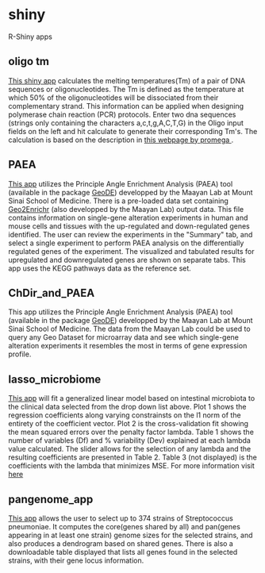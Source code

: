 # shiny
R-Shiny apps

oligo tm
--------------------------
[This shiny app](https://dsurujon.shinyapps.io/primer-tm/) calculates the melting temperatures(Tm) of a pair of DNA sequences or oligonucleotides. The Tm is defined as the temperature at which 50% of the oligonucleotides will be dissociated from their complementary strand. This information can be applied when designing polymerase chain reaction (PCR) protocols. Enter two dna sequences (strings only containing the characters a,c,t,g,A,C,T,G) in the Oligo input fields on the left and hit calculate to generate their corresponding Tm's. 
The calculation is based on the description in [this webpage by promega ](https://www.promega.com/techserv/tools/biomath/calc11.htm#disc). 


PAEA
--------------------------
[This app](https://dsurujon.shinyapps.io/PAEA_App/) utilizes the Principle Angle Enrichment Analysis (PAEA) tool (available in the package [GeoDE](http://cran.r-project.org/web/packages/GeoDE/GeoDE.pdf)) developped by the Maayan Lab at Mount Sinai School of Medicine. There is a pre-loaded data set containing [Geo2Enrichr](http://maayanlab.net/g2e/) (also developped by the Maayan Lab) output data. This file contains information on single-gene alteration experiments in human and mouse cells and tissues with the up-regulated and down-regulated genes identified. The user can review the experiments in the "Summary" tab, and select a single experiment to perform PAEA analysis on the differentially regulated genes of the experiment. The visualized and tabulated results for upregulated and downregulated genes are shown on separate tabs. This app uses the KEGG pathways data as the reference set. 

ChDir_and_PAEA
---------------------------
This app utilizes the Principle Angle Enrichment Analysis (PAEA) tool (available in the package [GeoDE](http://cran.r-project.org/web/packages/GeoDE/GeoDE.pdf)) developped by the Maayan Lab at Mount Sinai School of Medicine. The data from the Maayan Lab could be used to query any Geo Dataset for microarray data and see which single-gene alteration experiments it resembles the most in terms of gene expression profile. 

lasso_microbiome
---------------------------
[This app](https://dsurujon.shinyapps.io/lasso_microbiome) will fit a generalized linear model based on intestinal microbiota to the clinical data selected from the drop down list above. Plot 1 shows the regression coefficients along varying constrainsts on the l1 norm of the entirety of the coefficient vector. Plot 2 is the cross-validation fit showing the mean squared errors over the penalty factor lambda. Table 1 shows the number of variables (Df) and % variability (Dev) explained at each lambda value calculated. The slider allows for the selection of any lambda and the resulting coefficients are presented in Table 2. Table 3 (not displayed) is the coefficients with the lambda that minimizes MSE. For more information visit [here](http://web.stanford.edu/~hastie/glmnet/glmnet_alpha.html)

pangenome_app
---------------------------
[This app](https://dsurujon.shinyapps.io/pangenome_app) allows the user to select up to 374 strains of Streptococcus pneumoniae. It computes the core(genes shared by all) and pan(genes appearing in at least one strain) genome sizes for the selected strains, and also produces a dendrogram based on shared genes. There is also a downloadable table displayed that lists all genes found in the selected strains, with their gene locus information.
